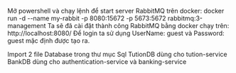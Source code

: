 Mở powershell và chạy lệnh để start server RabbitMQ trên docker: docker run -d --name my-rabbit -p 8080:15672 -p 5673:5672 rabbitmq:3-management
Ta sẽ đã cài đặt thành công RabbitMQ bằng docker chạy trên: http://localhost:8080/
Để login ta sử dụng UserName: guest và Password: guest mặc định được tạo ra.

Import 2 file Database trong thư mục Sql
TutionDB dùng cho tution-service
BankDB dùng cho authentication-service và banking-service
